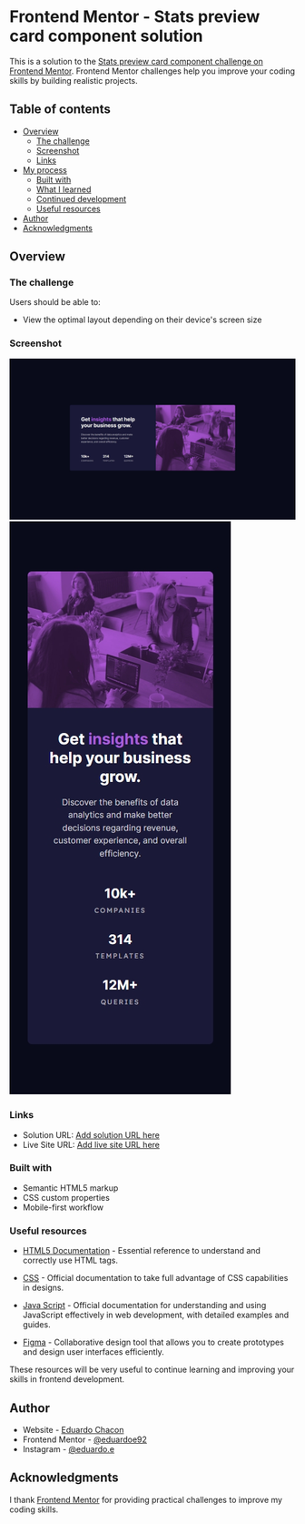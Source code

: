 # Frontend Mentor - Stats preview card component solution

This is a solution to the [Stats preview card component challenge on Frontend Mentor](https://www.frontendmentor.io/challenges/stats-preview-card-component-8JqbgoU62). Frontend Mentor challenges help you improve your coding skills by building realistic projects. 

## Table of contents

- [Overview](#overview)
  - [The challenge](#the-challenge)
  - [Screenshot](#screenshot)
  - [Links](#links)
- [My process](#my-process)
  - [Built with](#built-with)
  - [What I learned](#what-i-learned)
  - [Continued development](#continued-development)
  - [Useful resources](#useful-resources)
- [Author](#author)
- [Acknowledgments](#acknowledgments)

## Overview

### The challenge

Users should be able to:

- View the optimal layout depending on their device's screen size

### Screenshot

![](./images/Desktop.jpeg)
![](./images/Mobile.jpeg)

### Links

- Solution URL: [Add solution URL here]()
- Live Site URL: [Add live site URL here]()

### Built with

- Semantic HTML5 markup
- CSS custom properties
- Mobile-first workflow

### Useful resources

- [HTML5 Documentation](https://developer.mozilla.org/es/docs/Web/HTML) - Essential reference to understand and correctly use HTML tags.

- [CSS](https://developer.mozilla.org/es/docs/Web/CSS) - Official documentation to take full advantage of CSS capabilities in designs.

- [Java Script](https://developer.mozilla.org/es/docs/Web/javascript) - Official documentation for understanding and using JavaScript effectively in web development, with detailed examples and guides.

- [Figma](https://www.figma.com/) - Collaborative design tool that allows you to create prototypes and design user interfaces efficiently.

These resources will be very useful to continue learning and improving your skills in frontend development.

## Author

- Website - [Eduardo Chacon](https://eduardoeliaschacon-portfolio.vercel.app/)
- Frontend Mentor - [@eduardoe92](https://www.frontendmentor.io/profile/eduardoe92)
- Instagram - [@eduardo.e](https://www.instagram.com/eduardo.e)

## Acknowledgments

I thank [Frontend Mentor](https://www.frontendmentor.io) for providing practical challenges to improve my coding skills.
